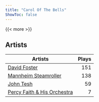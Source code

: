 ```yaml
---
title: "Carol Of The Bells"
ShowToc: false
---
```


{{< more >}}

## Artists
Artists | Plays 
----- | -----: 
[David Foster](/artists/david-foster-58573) | 151
[Mannheim Steamroller](/artists/mannheim-steamroller-39605) | 138
[John Tesh](/artists/john-tesh-17592) | 59
[Percy Faith & His Orchestra](/artists/percy-faith-his-orchestra-20216) | 7

